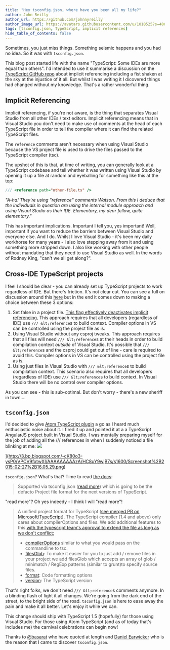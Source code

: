 ```yaml
---
title: "Hey tsconfig.json, where have you been all my life?"
author: John Reilly
author_url: https://github.com/johnnyreilly
author_image_url: https://avatars.githubusercontent.com/u/1010525?s=400&u=294033082cfecf8ad1645b4290e362583b33094a&v=4
tags: [tsconfig.json, TypeScript, implicit references]
hide_table_of_contents: false
---
```

Sometimes, you just miss things. Something seismic happens and you had no idea. So it was with `tsconfig.json`.

 This blog post started life with the name "TypeScript: Some IDEs are more equal than others". I'd intended to use it summarise a discussion on the [TypeScript GitHub repo](<https://github.com/Microsoft/TypeScript/issues/1066>) about implicit referencing including a fist shaken at the sky at the injustice of it all. But whilst I was writing it I dicovered things had changed without my knowledge. That's a rather wonderful thing.

## Implicit Referencing

Implicit referencing, if you're not aware, is the thing that separates Visual Studio from all other IDEs / text editors. Implicit referencing means that in Visual Studio you don't need to make use of comments at the head of each TypeScript file in order to tell the compiler where it can find the related TypeScript files.

The `reference` comments aren't necessary when using Visual Studio because the VS project file is used to drive the files passed to the TypeScript compiler (tsc).

The upshot of this is that, at time of writing, you can generally look at a TypeScript codebase and tell whether it was written using Visual Studio by opening it up a file at random and eyeballing for something like this at the top:

```ts
/// <reference path="other-file.ts" />
```

*"A-ha! They're using "reference" comments Watson. From this I deduce that the individuals in question are using the internal module approach and using Visual Studio as their IDE. Elementary, my dear fellow, quite elementary."*

This has important implications. Important I tell you, yes important! Well, important if you want to reduce the barriers between Visual Studio and everyone else. And I do. Whilst I love Visual Studio - it's been my daily workhorse for many years - I also love stepping away from it and using something more stripped down. I also like working with other people without mandating that they need to use Visual Studio as well. In the words of Rodney King, "can't we all get along?".

## Cross-IDE TypeScript projects

I feel I should be clear - you can already set up TypeScript projects to work regardless of IDE. But there's friction. It's not clear cut. You can see a full on discussion around this [here](<https://github.com/Microsoft/TypeScript/issues/1066>) but in the end it comes down to making a choice between these 3 options:

1. Set <TypeScriptEnabled>false</TypeScriptEnabled> in a project file. [This flag effectively deactivates implicit referencing.](<https://github.com/Microsoft/TypeScript/issues/1066#issuecomment-63727612>) This approach requires that all developers (regardless of IDE) use `/// &lt;reference`s to build context. Compiler options in VS can be controlled using the project file as is.
2. Using Visual Studio without any csproj tweaks. This approach requires that all files will need `/// &lt;reference`s at their heads in order to build compilation context *outside* of Visual Studio. It's possible that `/// &lt;reference`s and the csproj could get out of line - care is required to avoid this. Compiler options in VS can be controlled using the project file as is.
3. Using just files in Visual Studio with `/// &lt;reference`s to build compilation context. This scenario also requires that all developers (regardless of IDE) use `/// &lt;reference`s to build context. In Visual Studio there will be no control over compiler options.

<!-- -->

As you can see - this is sub-optimal. But don't worry - there's a new sheriff in town....

## `tsconfig.json`

I'd decided to give [Atom TypeScript plugin](<https://github.com/TypeStrong/atom-typescript>) a go as I heard much enthusiastic noise about it. I fired it up and pointed it at a a TypeScript AngularJS project built in Visual Studio. I was mentally preparing myself for the job of adding all the /// references in when I suddenly noticed a file blinking at me: ![](http://3.bp.blogspot.com/-cK80o3-ysP0/VPCV9fxtwXI/AAAAAAAAAzA/HC8uY9wjB7s/s640/Screenshot%2B2015-02-27%2B16.05.29.png)

](<http://3.bp.blogspot.com/-cK80o3-ysP0/VPCV9fxtwXI/AAAAAAAAAzA/HC8uY9wjB7s/s1600/Screenshot%2B2015-02-27%2B16.05.29.png>)

`tsconfig.json`? What's that? Time to read [the docs](<https://github.com/TypeStrong/atom-typescript#project-support>):

> Supported via tsconfig.json ([read more](<https://github.com/TypeStrong/atom-typescript/blob/master/docs/tsconfig.md>)) which is going to be the defacto Project file format for the next versions of TypeScript.

"read more"? Oh yes indeedy - I think I will "read more"!

> A unified project format for TypeScript ([see merged PR on Microsoft/TypeScript](<https://github.com/Microsoft/TypeScript/pull/1692>)). The TypeScript compiler (1.4 and above) only cares about compilerOptions and files. We add additional features to this [with the typescript team's approval to extend the file as long as we don't conflict:](<https://github.com/Microsoft/TypeScript/issues/1955>)
> 
> - [compilerOptions](<https://github.com/TypeStrong/atom-typescript/blob/e2fa67c4715189b71430f766ed9a92d9fb3255f9/lib/main/tsconfig/tsconfig.ts#L8-L35>) similar to what you would pass on the commandline to tsc. 
> - [filesGlob](<https://github.com/TypeStrong/atom-typescript/blob/master/docs/tsconfig.md#filesglob>): To make it easier for you to just add / remove files in your project we add filesGlob which accepts an array of glob / minimatch / RegExp patterns (similar to grunt)to specify source files.
> - [format](<https://github.com/TypeStrong/atom-typescript/blob/master/docs/tsconfig.md#format>): Code formatting options
> - [version](<https://github.com/TypeStrong/atom-typescript/blob/master/docs/tsconfig.md#version>): The TypeScript version
> 
> <!-- -->

That's right folks, we don't need `/// &lt;reference`s comments anymore. In a blinding flash of light it all changes. We're going from the dark end of the street, to the bright side of the road. `tsconfig.json` is here to ease away the pain and make it all better. Let's enjoy it while we can.

This change should ship with TypeScript 1.5 (hopefully) for those using Visual Studio. For those using Atom TypeScript (and as of today that's includes me) the carnival celebrations can begin now!

Thanks to [@basarat](<https://github.com/basarat>) who have quoted at length and [Daniel Earwicker](<https://smellegantcode.wordpress.com/>) who is the reason that I came to discover `tsconfig.json`.


